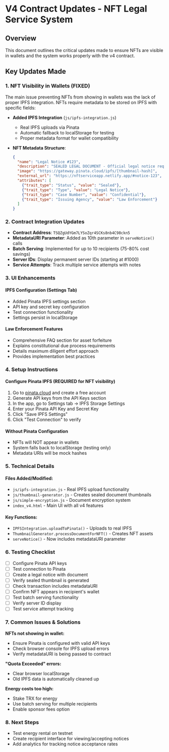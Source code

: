 # V4 Contract Updates - NFT Legal Service System

## Overview
This document outlines the critical updates made to ensure NFTs are visible in wallets and the system works properly with the v4 contract.

## Key Updates Made

### 1. NFT Visibility in Wallets (FIXED)
The main issue preventing NFTs from showing in wallets was the lack of proper IPFS integration. NFTs require metadata to be stored on IPFS with specific fields:

- **Added IPFS Integration** (`js/ipfs-integration.js`)
  - Real IPFS uploads via Pinata
  - Automatic fallback to localStorage for testing
  - Proper metadata format for wallet compatibility

- **NFT Metadata Structure**:
  ```json
  {
    "name": "Legal Notice #123",
    "description": "SEALED LEGAL DOCUMENT - Official legal notice requiring immediate attention",
    "image": "https://gateway.pinata.cloud/ipfs/[thumbnail-hash]",
    "external_url": "https://nftserviceapp.netlify.app/#notice-123",
    "attributes": [
      {"trait_type": "Status", "value": "Sealed"},
      {"trait_type": "Type", "value": "Legal Notice"},
      {"trait_type": "Case Number", "value": "Confidential"},
      {"trait_type": "Issuing Agency", "value": "Law Enforcement"}
    ]
  }
  ```

### 2. Contract Integration Updates
- **Contract Address**: `TSQZgUdYGm7LYSoZqr4SCKs8nb4C98ckn5`
- **MetadataURI Parameter**: Added as 10th parameter in `serveNotice()` calls
- **Batch Serving**: Implemented for up to 10 recipients (75-80% cost savings)
- **Server IDs**: Display permanent server IDs (starting at #1000)
- **Service Attempts**: Track multiple service attempts with notes

### 3. UI Enhancements

#### IPFS Configuration (Settings Tab)
- Added Pinata IPFS settings section
- API key and secret key configuration
- Test connection functionality
- Settings persist in localStorage

#### Law Enforcement Features
- Comprehensive FAQ section for asset forfeiture
- Explains constitutional due process requirements
- Details maximum diligent effort approach
- Provides implementation best practices

### 4. Setup Instructions

#### Configure Pinata IPFS (REQUIRED for NFT visibility)
1. Go to [pinata.cloud](https://pinata.cloud) and create a free account
2. Generate API keys from the API Keys section
3. In the app, go to Settings tab → IPFS Storage Settings
4. Enter your Pinata API Key and Secret Key
5. Click "Save IPFS Settings"
6. Click "Test Connection" to verify

#### Without Pinata Configuration
- NFTs will NOT appear in wallets
- System falls back to localStorage (testing only)
- Metadata URIs will be mock hashes

### 5. Technical Details

#### Files Added/Modified:
- `js/ipfs-integration.js` - Real IPFS upload functionality
- `js/thumbnail-generator.js` - Creates sealed document thumbnails
- `js/simple-encryption.js` - Document encryption system
- `index_v4.html` - Main UI with all v4 features

#### Key Functions:
- `IPFSIntegration.uploadToPinata()` - Uploads to real IPFS
- `ThumbnailGenerator.processDocumentForNFT()` - Creates NFT assets
- `serveNotice()` - Now includes metadataURI parameter

### 6. Testing Checklist

- [ ] Configure Pinata API keys
- [ ] Test connection to Pinata
- [ ] Create a legal notice with document
- [ ] Verify sealed thumbnail is generated
- [ ] Check transaction includes metadataURI
- [ ] Confirm NFT appears in recipient's wallet
- [ ] Test batch serving functionality
- [ ] Verify server ID display
- [ ] Test service attempt tracking

### 7. Common Issues & Solutions

**NFTs not showing in wallet:**
- Ensure Pinata is configured with valid API keys
- Check browser console for IPFS upload errors
- Verify metadataURI is being passed to contract

**"Quota Exceeded" errors:**
- Clear browser localStorage
- Old IPFS data is automatically cleaned up

**Energy costs too high:**
- Stake TRX for energy
- Use batch serving for multiple recipients
- Enable sponsor fees option

### 8. Next Steps
- Test energy rental on testnet
- Create recipient interface for viewing/accepting notices
- Add analytics for tracking notice acceptance rates